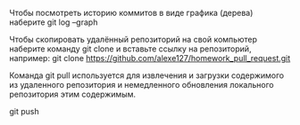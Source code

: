Чтобы посмотреть историю коммитов в виде графика (дерева) наберите git log –graph

Чтобы скопировать удалённый репозиторий на свой компьютер наберите команду git clone и вставьте ссылку на репозиторий, например: 
git clone https://github.com/alexe127/homework_pull_request.git

Команда git pull используется для извлечения и загрузки содержимого из удаленного репозитория и немедленного обновления локального репозитория этим содержимым.

git push
